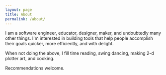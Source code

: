 ```yaml
---
layout: page
title: About
permalink: /about/
---
```


I am a software engineer, educator, designer, maker, and undoubtedly many other things. I'm interested in building tools that help people accomplish their goals quicker, more efficiently, and with delight. 

When not doing the above, I fill time reading, swing dancing, making 2-d plotter art, and cooking. 

Recommendations welcome.
